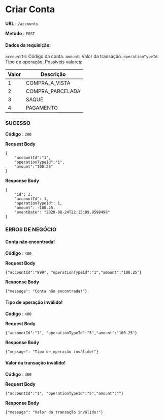 # Criar Conta

**URL** : `/accounts`

**Método** : `POST`

#### Dados da requisição:

`accountId`: Código da conta.
`amount`: Valor da transação.
`operationTypeId`: Tipo de operação. Possíveis valores:

| Valor | Descrição        |
| ----- | ---------------- |
| 1     | COMPRA_A_VISTA   |
| 2     | COMPRA_PARCELADA |
| 3     | SAQUE            |
| 4     | PAGAMENTO        |

### SUCESSO

**Código** : `200`

**Request Body**

```
{
	"accountId":"1", 
	"operationTypeId":"1",
	"amount":"100.25"
}
```
**Response Body**

```
{
    "id": 3,
    "accountId": 1,
    "operationTypeId": 1,
    "amount": -100.25,
    "eventDate": "2020-08-24T22:15:09.9598498"
}
```


### ERROS DE NEGÓCIO

#### Conta não encontrada!

**Código** : `400`

**Request Body**
```
{"accountId":"999", "operationTypeId":"1","amount":"100.25"}
```
**Response Body**
```
{"message": "Conta não encontrada!"}
```

#### Tipo de operação inválido!

**Código** : `400`

**Request Body**
```
{"accountId":"1", "operationTypeId":"5","amount":"100.25"}
```
**Response Body**
```
{"message": "Tipo de operação inválido!"}
```

#### Valor da transação inválido!

**Código** : `400`

**Request Body**
```
{"accountId":"1", "operationTypeId":"5","amount":""}
```
**Response Body**
```
{"message": "Valor da transação inválido!"}
```